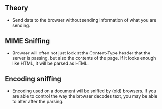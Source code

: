 ## Theory

- Send data to the browser without sending information of what you are sending.

## MIME Sniffing

- Browser will often not just look at the Content-Type header that the server is passing, but also the contents of the page. If it looks enough like HTML, it will be parsed as HTML. 

## Encoding sniffing

- Encoding used on a document will be sniffed by (old) browsers. If you are able to control the way the browser decodes text, you may be able to alter after the parsing.